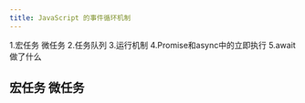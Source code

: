 ```yaml
---
title: JavaScript 的事件循环机制
---
```

1.宏任务 微任务
2.任务队列
3.运行机制
4.Promise和async中的立即执行
5.await做了什么
## 宏任务 微任务

